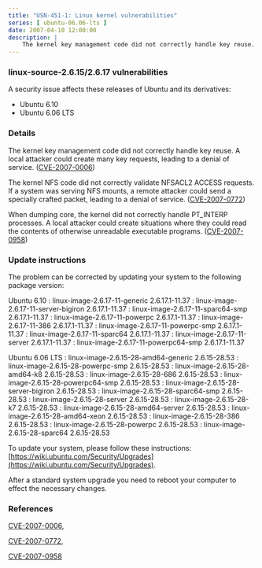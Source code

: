 ```yaml
---
title: "USN-451-1: Linux kernel vulnerabilities"
series: [ ubuntu-06.06-lts ]
date: 2007-04-10 12:00:00
description: |
    The kernel key management code did not correctly handle key reuse.  A  local attacker could create many key requests, leading to a denial of  service. ([CVE-2007-0006](http://people.ubuntu.com/~ubuntu-security/cve/CVE-2007-0006))
--- 
```

 
### linux-source-2.6.15/2.6.17 vulnerabilities

A security issue affects these releases of Ubuntu and its derivatives:

* Ubuntu 6.10
* Ubuntu 6.06 LTS

### Details

The kernel key management code did not correctly handle key reuse. A local attacker could create many key requests, leading to a denial of service. ([CVE-2007-0006](http://people.ubuntu.com/~ubuntu-security/cve/CVE-2007-0006))

The kernel NFS code did not correctly validate NFSACL2 ACCESS requests. If a system was serving NFS mounts, a remote attacker could send a specially crafted packet, leading to a denial of service. ([CVE-2007-0772](http://people.ubuntu.com/~ubuntu-security/cve/CVE-2007-0772))

When dumping core, the kernel did not correctly handle PT_INTERP processes. A local attacker could create situations where they could read the contents of otherwise unreadable executable programs. ([CVE-2007-0958](http://people.ubuntu.com/~ubuntu-security/cve/CVE-2007-0958))

### Update instructions

The problem can be corrected by updating your system to the following package version:

Ubuntu 6.10
 : linux-image-2.6.17-11-generic <span>2.6.17.1-11.37</span>
 : linux-image-2.6.17-11-server-bigiron <span>2.6.17.1-11.37</span>
 : linux-image-2.6.17-11-sparc64-smp <span>2.6.17.1-11.37</span>
 : linux-image-2.6.17-11-powerpc <span>2.6.17.1-11.37</span>
 : linux-image-2.6.17-11-386 <span>2.6.17.1-11.37</span>
 : linux-image-2.6.17-11-powerpc-smp <span>2.6.17.1-11.37</span>
 : linux-image-2.6.17-11-sparc64 <span>2.6.17.1-11.37</span>
 : linux-image-2.6.17-11-server <span>2.6.17.1-11.37</span>
 : linux-image-2.6.17-11-powerpc64-smp <span>2.6.17.1-11.37</span>

Ubuntu 6.06 LTS
 : linux-image-2.6.15-28-amd64-generic <span>2.6.15-28.53</span>
 : linux-image-2.6.15-28-powerpc-smp <span>2.6.15-28.53</span>
 : linux-image-2.6.15-28-amd64-k8 <span>2.6.15-28.53</span>
 : linux-image-2.6.15-28-686 <span>2.6.15-28.53</span>
 : linux-image-2.6.15-28-powerpc64-smp <span>2.6.15-28.53</span>
 : linux-image-2.6.15-28-server-bigiron <span>2.6.15-28.53</span>
 : linux-image-2.6.15-28-sparc64-smp <span>2.6.15-28.53</span>
 : linux-image-2.6.15-28-server <span>2.6.15-28.53</span>
 : linux-image-2.6.15-28-k7 <span>2.6.15-28.53</span>
 : linux-image-2.6.15-28-amd64-server <span>2.6.15-28.53</span>
 : linux-image-2.6.15-28-amd64-xeon <span>2.6.15-28.53</span>
 : linux-image-2.6.15-28-386 <span>2.6.15-28.53</span>
 : linux-image-2.6.15-28-powerpc <span>2.6.15-28.53</span>
 : linux-image-2.6.15-28-sparc64 <span>2.6.15-28.53</span>

To update your system, please follow these instructions: [https://wiki.ubuntu.com/Security/Upgrades](https://wiki.ubuntu.com/Security/Upgrades).

After a standard system upgrade you need to reboot your computer to effect the necessary changes.

### References

 [CVE-2007-0006](http://people.ubuntu.com/~ubuntu-security/cve/CVE-2007-0006), 

 [CVE-2007-0772](http://people.ubuntu.com/~ubuntu-security/cve/CVE-2007-0772), 

 [CVE-2007-0958](http://people.ubuntu.com/~ubuntu-security/cve/CVE-2007-0958)
 
